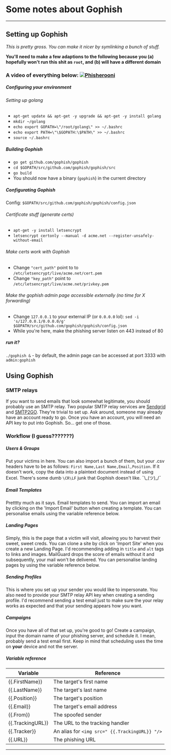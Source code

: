 # Some notes about Gophish
---
## Setting up Gophish
*This is pretty gross. You can make it nicer by symlinking a bunch of stuff.*

**You'll need to make a few adaptions to the following because you (a) hopefully won't run this shit as `root`, and (b) will have a different domain**
### A video of everything below: [![Phisherooni](https://img.youtube.com/vi/v7TGMhxjl0k/0.jpg)](https://www.youtube.com/watch?v=v7TGMhxjl0k)

##### Configuring your environment
###### Setting up golang
- `apt-get update && apt-get -y upgrade && apt-get -y install golang`
- `mkdir ~/golang`
- `echo export GOPATH=\"/root/golang\" >> ~/.bashrc`
- `echo export PATH=\"\$GOPATH:\$PATH\" >> ~/.bashrc`
- `source ~/.bashrc`
##### Building Gophish
- `go get github.com/gophish/gophish`
- `cd $GOPATH/src/github.com/gophish/gophish/src`
- `go build`
- You should now have a binary (`gophish`) in the current directory

##### Configurating Gophish
Config: `$GOPATH/src/github.com/gophish/gophish/config.json`
###### Certificate stuff (generate certs)
- `apt-get -y install letsencrypt`
- `letsencrypt certonly --manual -d acme.net --register-unsafely-without-email`
###### Make certs work with Gophish
-  Change `"cert_path"` point to to `/etc/letsencrypt/live/acme.net/cert.pem`
-  Change `"key_path"` point to `/etc/letsencrypt/live/acme.net/privkey.pem`
###### Make the gophish admin page accessible externally (no time for X forwarding)
- Change `127.0.0.1` to your external IP (or `0.0.0.0` lol): `sed -i 's/127.0.0.1/0.0.0.0/g' $GOPATH/src/github.com/gophish/gophish/config.json`
- While you're here, make the phishing server listen on 443 instead of 80
##### run it?
`./gophish &` - by default, the admin page can be accessed at port 3333 with `admin:gophish`

## Using Gophish
### SMTP relays
If you want to send emails that look somewhat legitimate, you should probably use an SMTP relay. Two popular SMTP relay services are [Sendgrid](https://sendgrid.com) and [SMTP2GO](https://smtp2go.com). They're trivial to set up. Ask around, someone may already have an account ready to go.
Once you have an account, you will need an API key to put into Gophish. So... get one of those.

### Workflow (I guess???????)
##### Users & Groups
Put your victims in here. You can also import a bunch of them, but your .csv headers have to be as follows: `First Name,Last Name,Email,Position`. If it doesn't work, copy the data into a plaintext document instead of using Excel. There's some dumb `\CR\LF` junk that Gophish doesn't like. ¯\\\_(ツ)_/¯

##### Email Templates
Pretttty much as it says. Email templates to send. You can import an email by clicking on the 'Import Email' button when creating a template. You can personalise emails using the variable reference below.

##### Landing Pages
Simply, this is the page that a victim will visit, allowing you to harvest their sweet, sweet creds. You can clone a site by click on 'Import Site' when you create a new Landing Page. I'd recommending adding in `title` and `alt` tags to links and images. MailGuard drops the score of emails without it and subsequently, your mail won't be delivered. You can personalise landing pages by using the variable reference below.

##### Sending Profiles
This is where you set up your sender you would like to impersonate. You also need to provide your SMTP relay API key when creating a sending profile. I'd recommend sending a test email just to make sure the your relay works as expected and that your sending appears how you want.

##### Campaigns
Once you have all of that set up, you're good to go! Create a campaign, input the domain name of your phishing server, and schedule it. I mean, probably send a test email first.
Keep in mind that scheduling uses the time on **your** device and not the server.

##### Variable reference
| **Variable** | **Reference** |
|--------------|------------------|
| {{.FirstName}} | The target's first name |
| {{.LastName}} | The target's last name |
| {{.Position}} | The target's position |
| {{.Email}} | The target's email address |
| {{.From}} | The spoofed sender |
| {{.TrackingURL}} | The URL to the tracking handler |
| {{.Tracker}} | An alias for `<img src=" {{.TrackingURL}} "/>` |
| {{.URL}} | The phishing URL |
------------------------------
